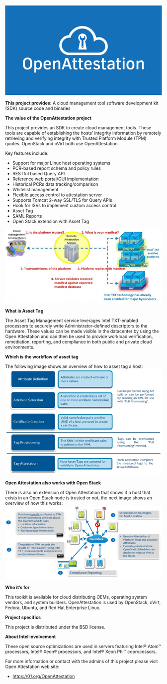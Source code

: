 ![OpenAttestation Logo](/Images/openattestation_01_projectpage_graphic_0.png)

**This project provides:** A cloud management tool software development kit (SDK) source code and binaries

**The value of the OpenAttestation project**

This project provides an SDK to create cloud management tools. These tools are capable of establishing the hosts’ integrity information by remotely retrieving and verifying integrity with Trusted Platform Module (TPM) quotes. OpenStack and oVirt both use OpenAttestation.

Key features include:

* Support for major Linux host operating systems
* PCR-based report schema and policy rules
* RESTful based Query API
* Reference web portal/GUI implementation
* Historical PCRs data tracking/comparison
* Whitelist management
* Flexible access control to attestation server
* Supports Tomcat 2-way SSL/TLS for Query APIs
* Hook for ISVs to implement custom access control
* Asset Tag
* SAML Reports
* Open Stack extension with Asset Tag

![OpenAttestation Process](Images/picture1-750x357.jpg)

**What is Asset Tag**

The Asset Tag Management service leverages Intel TXT-enabled processors to securely write Administrator-defined descriptors to the hardware. These values can be made visible in the datacenter by using the Open Attestation and can then be used to provide workload verification, remediation, reporting, and compliance in both public and private cloud environments.


**Which is the workflow of asset tag**

The following image shows an overview of how to asset tag a host:
![OpenAttestation Process](Images/Diagram2.jpg)


**Open Attestation also works with Open Stack**

There is also an extension of Open Attestation that shows if a host that exists in an Open Stack node is trusted or not, the next image shows an overview of how this works:
![OpenAttestation Process](Images/Diagram1.jpg)


**Who it’s for**

This toolkit is available for cloud distributing OEMs, operating system vendors, and system builders. OpenAttestation is used by OpenStack, oVirt, Fedora, Ubuntu, and Red Hat Enterprise Linux.


**Project specifics**

This project is distributed under the BSD license.

**About Intel involvement**

These open source optimizations are used in servers featuring Intel® Atom™ processors, Intel® Xeon® processors, and Intel® Xeon Phi™ coprocessors.

For more information or contact with the admins of this project please visit Open Attestation web site:
* https://01.org/OpenAttestation